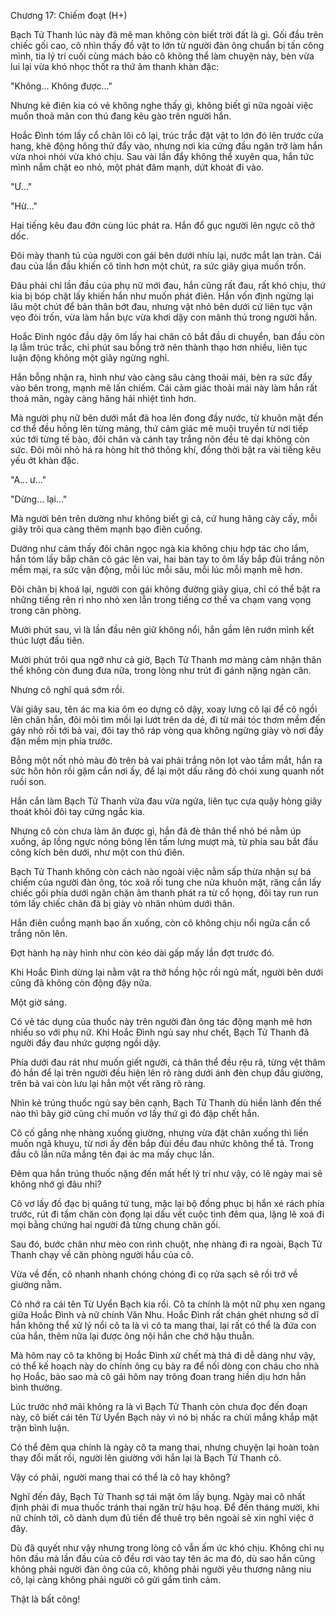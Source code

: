 




Chương 17: Chiếm đoạt (H+)


Bạch Tử Thanh lúc này đã mê man không còn biết trời đất là gì. Gối đầu trên chiếc gối cao, cô nhìn thấy đồ vật to lớn từ người đàn ông chuẩn bị tấn công mình, tia lý trí cuối cùng mách bảo cô không thể làm chuyện này, bèn vừa lui lại vừa khó nhọc thốt ra thứ âm thanh khàn đặc:

"Không... Không được..."

Nhưng kẻ điên kia có vẻ không nghe thấy gì, không biết gì nữa ngoài việc muốn thoả mãn con thú đang kêu gào trên người hắn.

Hoắc Đình tóm lấy cổ chân lôi cô lại, trúc trắc đặt vật to lớn đó lên trước cửa hang, khẽ động hông thử đẩy vào, nhưng nơi kia cứng đầu ngăn trở làm hắn vừa nhoi nhói vừa khó chịu. Sau vài lần đẩy không thể xuyên qua, hắn tức mình nắm chặt eo nhỏ, một phát đâm mạnh, dứt khoát đi vào.

"Ư..."

"Hừ..."

Hai tiếng kêu đau đớn cùng lúc phát ra. Hắn đổ gục người lên ngực cô thở dốc.

Đôi mày thanh tú của người con gái bên dưới nhíu lại, nước mắt lan tràn. Cái đau của lần đầu khiến cô tỉnh hơn một chút, ra sức giãy giụa muốn trốn.

Đâu phải chỉ lần đầu của phụ nữ mới đau, hắn cũng rất đau, rất khó chịu, thứ kia bị bóp chặt lấy khiến hắn như muốn phát điên. Hắn vốn định ngừng lại lâu một chút để bản thân bớt đau, nhưng vật nhỏ bên dưới cứ liên tục vặn vẹo đòi trốn, vừa làm hắn bực vừa khơi dậy con mãnh thú trong người hắn.

Hoắc Đình ngóc đầu dậy ôm lấy hai chân cô bắt đầu di chuyển, ban đầu còn lạ lẫm trúc trắc, chỉ phút sau bỗng trở nên thành thạo hơn nhiều, liên tục luận động không một giây ngừng nghỉ.

Hắn bỗng nhận ra, hình như vào càng sâu càng thoải mái, bèn ra sức đẩy vào bên trong, mạnh mẽ lấn chiếm. Cái cảm giác thoải mái này làm hắn rất thoả mãn, ngày càng hăng hái nhiệt tình hơn.

Mà người phụ nữ bên dưới mắt đã hoa lên đong đầy nước, từ khuôn mặt đến cơ thể đều hồng lên từng mảng, thứ cảm giác mê muội truyền từ nơi tiếp xúc tới từng tế bào, đôi chân và cánh tay trắng nõn đều tê dại không còn sức. Đôi môi nhỏ há ra hòng hít thở thông khí, đồng thời bật ra vài tiếng kêu yếu ớt khàn đặc.

"A... ư..."

"Dừng... lại..."

Mà người bên trên dường như không biết gì cả, cứ hung hăng cày cấy, mỗi giây trôi qua càng thêm mạnh bạo điên cuồng.

Dường như cảm thấy đôi chân ngọc ngà kia không chịu hợp tác cho lắm, hắn tóm lấy bắp chân cô gác lên vai, hai bàn tay to ôm lấy bắp đùi trắng nõn mềm mại, ra sức vận động, mỗi lúc mỗi sâu, mỗi lúc mỗi mạnh mẽ hơn.

Đôi chân bị khoá lại, người con gái không đường giãy giụa, chỉ có thể bật ra những tiếng rên rỉ nho nhỏ xen lẫn trong tiếng cơ thể va chạm vang vọng trong căn phòng.

Mười phút sau, vì là lần đầu nên giữ không nổi, hắn gầm lên rướn mình kết thúc lượt đầu tiên.

Mười phút trôi qua ngỡ như cả giờ, Bạch Tử Thanh mơ màng cảm nhận thân thể không còn đung đưa nữa, trong lòng như trút đi gánh nặng ngàn cân.

Nhưng cô nghĩ quá sớm rồi.

Vài giây sau, tên ác ma kia ôm eo dựng cô dậy, xoay lưng cô lại để cô ngồi lên chân hắn, đôi môi tìm mồi lại lướt trên da dẻ, đi từ mái tóc thơm mềm đến gáy nhỏ rồi tới bả vai, đôi tay thô ráp vòng qua không ngừng giày vò nơi đầy đặn mềm mịn phía trước.

Bỗng một nốt nhỏ màu đỏ trên bả vai phải trắng nõn lọt vào tầm mắt, hắn ra sức hôn hôn rồi gặm cắn nơi ấy, để lại một dấu răng đỏ chói xung quanh nốt ruồi son.

Hắn cắn làm Bạch Tử Thanh vừa đau vừa ngứa, liên tục cựa quậy hòng giãy thoát khỏi đôi tay cứng ngắc kia.

Nhưng cô còn chưa làm ăn được gì, hắn đã đè thân thể nhỏ bé nằm úp xuống, áp lồng ngực nóng bỏng lên tấm lưng mượt mà, từ phía sau bắt đầu công kích bên dưới, như một con thú điên.

Bạch Tử Thanh không còn cách nào ngoài việc nằm sấp thừa nhận sự bá chiếm của người đàn ông, tóc xoã rối tung che nửa khuôn mặt, răng cắn lấy chiếc gối phía dưới ngăn chặn âm thanh phát ra từ cổ họng, đôi tay run run tóm lấy chiếc chăn đã bị giày vò nhăn nhúm dưới thân.

Hắn điên cuồng mạnh bạo ấn xuống, còn cô không chịu nổi ngửa cần cổ trắng nõn lên.

Đợt hành hạ này hình như còn kéo dài gấp mấy lần đợt trước đó.

Khi Hoắc Đình dừng lại nằm vật ra thở hồng hộc rồi ngủ mất, người bên dưới cũng đã không còn động đậy nữa.

Một giờ sáng.

Có vẻ tác dụng của thuốc này trên người đàn ông tác động mạnh mẽ hơn nhiều so với phụ nữ. Khi Hoắc Đình ngủ say như chết, Bạch Tử Thanh đã người đầy đau nhức gượng ngồi dậy.

Phía dưới đau rát như muốn giết người, cả thân thể đều rệu rã, từng vệt thâm đỏ hắn để lại trên người đều hiện lên rõ ràng dưới ánh đèn chụp đầu giường, trên bả vai còn lưu lại hẳn một vết răng rõ ràng.

Nhìn kẻ trúng thuốc ngủ say bên cạnh, Bạch Tử Thanh dù hiền lành đến thế nào thì bây giờ cũng chỉ muốn vơ lấy thứ gì đó đập chết hắn.

Cô cố gắng nhẹ nhàng xuống giường, nhưng vừa đặt chân xuống thì liền muốn ngã khuỵu, từ nơi ấy đến bắp đùi đều đau nhức không thể tả. Trong đầu cô lần nữa mắng tên đại ác ma mấy chục lần.

Đêm qua hắn trúng thuốc nặng đến mất hết lý trí như vậy, có lẽ ngày mai sẽ không nhớ gì đâu nhỉ?

Cô vơ lấy đồ đạc bị quăng tứ tung, mặc lại bộ đồng phục bị hắn xé rách phía trước, rút đi tấm chăn còn đọng lại dấu vết cuộc tình đêm qua, lặng lẽ xoá đi mọi bằng chứng hai người đã từng chung chăn gối.

Sau đó, bước chân như mèo con rình chuột, nhẹ nhàng đi ra ngoài, Bạch Tử Thanh chạy về căn phòng người hầu của cô.

Vừa về đến, cô nhanh nhanh chóng chóng đi cọ rửa sạch sẽ rồi trở về giường nằm.

Cô nhớ ra cái tên Từ Uyển Bạch kia rồi. Cô ta chính là một nữ phụ xen ngang giữa Hoắc Đình và nữ chính Văn Nhu. Hoắc Đình rất chán ghét nhưng sở dĩ hắn không thể xử lý nổi cô ta là vì cô ta mang thai, lại rất có thể là đứa con của hắn, thêm nữa lại được ông nội hắn che chở hậu thuẫn.

Mà hôm nay cô ta không bị Hoắc Đình xử chết mà thả đi dễ dàng như vậy, có thể kế hoạch này do chính ông cụ bày ra để nối dòng con cháu cho nhà họ Hoắc, bảo sao mà cô gái hôm nay trông đoan trang hiền dịu hơn hẳn bình thường.

Lúc trước nhớ mãi không ra là vì Bạch Tử Thanh còn chưa đọc đến đoạn này, cô biết cái tên Từ Uyển Bạch này vì nó bị nhấc ra chửi mắng khắp mặt trận bình luận.

Có thể đêm qua chính là ngày cô ta mang thai, nhưng chuyện lại hoàn toàn thay đổi mất rồi, người lên giường với hắn lại là Bạch Tử Thanh cô.

Vậy có phải, người mang thai có thể là cô hay không?

Nghĩ đến đây, Bạch Tử Thanh sợ tái mặt ôm lấy bụng. Ngày mai cô nhất định phải đi mua thuốc tránh thai ngăn trừ hậu hoạ. Để đến tháng mười, khi nữ chính tới, cô dành dụm đủ tiền để thuê trọ bên ngoài sẽ xin nghỉ việc ở đây.

Dù đã quyết như vậy nhưng trong lòng cô vẫn ấm ức khó chịu. Không chỉ nụ hôn đầu mà lần đầu của cô đều rơi vào tay tên ác ma đó, dù sao hắn cũng không phải người đàn ông của cô, không phải người yêu thương nâng niu cô, lại càng không phải người cô gửi gắm tình cảm.

Thật là bất công!




